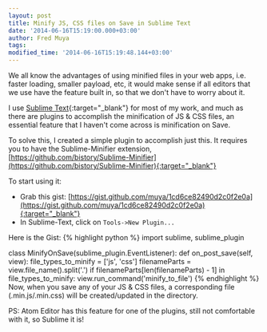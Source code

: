 ```yaml
---
layout: post
title: Minify JS, CSS files on Save in Sublime Text
date: '2014-06-16T15:19:00.000+03:00'
author: Fred Muya
tags:
modified_time: '2014-06-16T15:19:48.144+03:00'
---
```


We all know the advantages of using minified files in your web apps, i.e. faster loading, smaller payload, etc, it would make sense if all editors that we use have the feature built in, so that we don't have to worry about it.

I use [Sublime Text](http://www.sublimetext.com/){:target="_blank"} for most of my work, and much as there are plugins to accomplish the minification of JS & CSS files, an essential feature that I haven't come across is minification on Save.

To solve this, I created a simple plugin to accomplish just this. It requires you to have the Sublime-Minifier extension, [https://github.com/bistory/Sublime-Minifier](https://github.com/bistory/Sublime-Minifier){:target="_blank"}

To start using it:

- Grab this gist: [https://gist.github.com/muya/1cd6ce82490d2c0f2e0a](https://gist.github.com/muya/1cd6ce82490d2c0f2e0a){:target="_blank"}
- In Sublime-Text, click on `Tools->New Plugin...`

Here is the Gist:
{% highlight python %}
import sublime, sublime_plugin

class MinifyOnSave(sublime_plugin.EventListener):
  def on_post_save(self, view):
    file_types_to_minify = ['js', 'css']
    filenameParts = view.file_name().split('.')
    if filenameParts[len(filenameParts) - 1] in file_types_to_minify:
      view.run_command('minify_to_file')
{% endhighlight %}
Now, when you save any of your JS & CSS files, a corresponding file (.min.js/.min.css) will be created/updated in the directory.

PS: Atom Editor has this feature for one of the plugins, still not comfortable with it, so Sublime it is!
